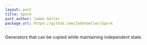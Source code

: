 ```yaml
---
layout: post
title: Spork
post_author: Jaden Geller
package_url: https://github.com/JadenGeller/Spork
---
```


Generators that can be copied while maintaining independent state.

<!--PKG_END-->
